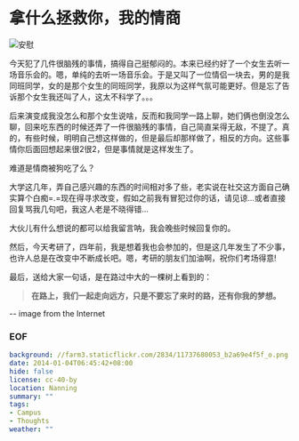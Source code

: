 拿什么拯救你，我的情商
======================
![安慰](https://farm3.staticflickr.com/2834/11737680053_b2a69e4f5f_o.png)

今天犯了几件很脑残的事情，搞得自己挺郁闷的。本来已经约好了一个女生去听一场音乐会的。嗯，单纯的去听一场音乐会。于是又叫了一位情侣一块去，男的是我同班同学，女的是那个女生的同班同学，我原以为这样气氛可能更好。但是忘了告诉那个女生我还叫了人，这太不科学了。。。

后来演变成我没怎么和那个女生说啥，反而和我同学一路上聊，她们俩也倒没怎么聊，回来吃东西的时候还弄了一件很脑残的事情，自己简直呆得无敌，不提了。真的，有些时候，明明自己想这样做的，但是最后却那样做了，相反的方向。这些事情你后面回想起来很2很2，但是事情就是这样发生了。

难道是情商被狗吃了么？

大学这几年，弄自己感兴趣的东西的时间相对多了些，老实说在社交这方面自己确实算个白痴=.=现在得寻求改变，假如之前我有冒犯过你的话，请见谅...或者直接回复骂我几句吧，我这人老是不晓得错...

大伙儿有什么想说的都可以给我留言呐，我会晚些时候回复你的。


然后，今天考研了，四年前，我是想着我也会参加的，但是这几年发生了不少事，也许人总是在改变中不断成长吧。嗯，考研的朋友们加油啊，祝你们考场得意!

最后，送给大家一句话，是在路过中大的一棵树上看到的：

> **在路上，我们一起走向远方，只是不要忘了来时的路，还有你我的梦想。**

--
image from the Internet

### EOF
```yaml
background: //farm3.staticflickr.com/2834/11737680053_b2a69e4f5f_o.png
date: 2014-01-04T06:45:42+08:00
hide: false
license: cc-40-by
location: Nanning
summary: ""
tags:
- Campus
- Thoughts
weather: ""
```
